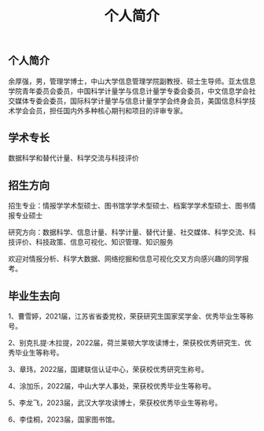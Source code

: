 ﻿---
layout: page
title:  个人简介
cover:  false
menu:   true
order:  1
---
## 个人简介
余厚强，男，管理学博士，中山大学信息管理学院副教授、硕士生导师。亚太信息学院青年委员会委员，中国科学计量学与信息计量学专委会委员，中文信息学会社交媒体专委会委员，国际科学计量学与信息计量学学会终身会员，美国信息科学技术学会会员，担任国内外多种核心期刊和项目的评审专家。

## 学术专长
数据科学和替代计量、科学交流与科技评价

## 招生方向
招生专业：情报学学术型硕士、图书馆学学术型硕士、档案学学术型硕士、图书情报专业硕士

研究方向：数据科学、信息计量、科学计量、替代计量、社交媒体、科学交流、科技评价、科技政策、信息可视化、知识管理、知识服务

欢迎对情报分析、科学大数据、网络挖掘和信息可视化交叉方向感兴趣的同学报考。

## 毕业生去向

1、曹雪婷，2021届，江苏省省委党校，荣获研究生国家奖学金、优秀毕业生等称号。

2、别克扎提·木拉提，2022届，荷兰莱顿大学攻读博士，荣获校优秀研究生、优秀毕业生等称号。

3、章玮，2022届，国建联信认证中心，荣获校优秀研究生称号。

4、涂加乐，2022届，中山大学人事处，荣获校优秀毕业生等称号。

5、李龙飞，2023届，武汉大学攻读博士，荣获校优秀毕业生等称号。

6、李佳桐，2023届，国家图书馆。
